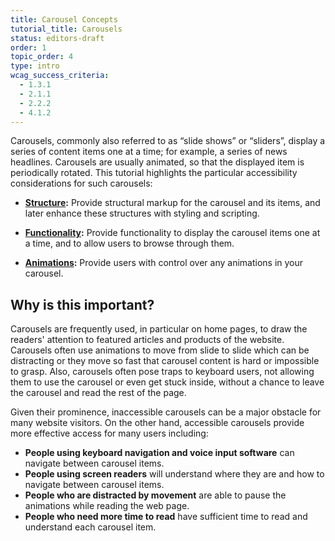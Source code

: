 ```yaml
---
title: Carousel Concepts
tutorial_title: Carousels
status: editors-draft
order: 1
topic_order: 4
type: intro
wcag_success_criteria:
  - 1.3.1
  - 2.1.1
  - 2.2.2
  - 4.1.2
---
```


Carousels, commonly also referred to as “slide shows” or “sliders”, display a series of content items one at a time; for example, a series of news headlines. Carousels are usually animated, so that the displayed item is periodically rotated. This tutorial highlights the particular accessibility considerations for such carousels:

- **[Structure](structure.html):** Provide structural markup for the carousel and its items, and later enhance these structures with styling and scripting.

- **[Functionality](controls.html):** Provide functionality to display the carousel items one at a time, and to allow users to browse through them.

- **[Animations](animations.html):** Provide users with control over any animations in your carousel.

## Why is this important?

Carousels are frequently used, in particular on home pages, to draw the readers' attention to featured articles and products of the website. Carousels often use animations to move from slide to slide which can be distracting or they move so fast that carousel content is hard or impossible to grasp. Also, carousels often pose traps to keyboard users, not allowing them to use the carousel or even get stuck inside, without a chance to leave the carousel and read the rest of the page.

Given their prominence, inaccessible carousels can be a major obstacle for many website visitors. On the other hand, accessible carousels provide more effective access for many users including:

- **People using keyboard navigation and voice input software** can navigate between carousel items.
- **People using screen readers** will understand where they are and how to navigate between carousel items.
- **People who are distracted by movement** are able to pause the animations while reading the web page.
- **People who need more time to read** have sufficient time to read and understand each carousel item.
